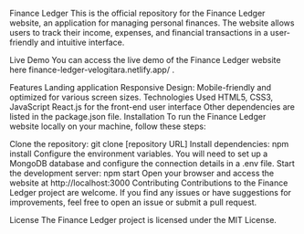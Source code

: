 Finance Ledger This is the official repository for the Finance Ledger website,
an application for managing personal finances. The website allows users to track
their income, expenses, and financial transactions in a user-friendly and
intuitive interface.

Live Demo You can access the live demo of the Finance Ledger website here
finance-ledger-velogitara.netlify.app/ .

Features Landing application Responsive Design: Mobile-friendly and optimized
for various screen sizes. Technologies Used HTML5, CSS3, JavaScript React.js for
the front-end user interface Other dependencies are listed in the package.json
file. Installation To run the Finance Ledger website locally on your machine,
follow these steps:

Clone the repository: git clone [repository URL] Install dependencies: npm
install Configure the environment variables. You will need to set up a MongoDB
database and configure the connection details in a .env file. Start the
development server: npm start Open your browser and access the website at
http://localhost:3000 Contributing Contributions to the Finance Ledger project
are welcome. If you find any issues or have suggestions for improvements, feel
free to open an issue or submit a pull request.

License The Finance Ledger project is licensed under the MIT License.
